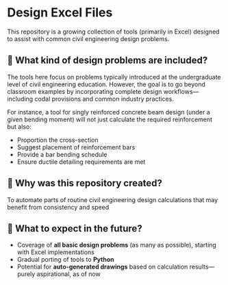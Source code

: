 # Design Excel Files

This repository is a growing collection of tools (primarily in Excel) designed to assist with common civil engineering design problems.

## 📌 What kind of design problems are included?

The tools here focus on problems typically introduced at the undergraduate level of civil engineering education. However, the goal is to go beyond classroom examples by incorporating complete design workflows—including codal provisions and common industry practices.

For instance, a tool for singly reinforced concrete beam design (under a given bending moment) will not just calculate the required reinforcement but also:
- Proportion the cross-section
- Suggest placement of reinforcement bars
- Provide a bar bending schedule
- Ensure ductile detailing requirements are met

## 🎯 Why was this repository created?

To automate parts of routine civil engineering design calculations that may benefit from consistency and speed

## 🔭 What to expect in the future?

- Coverage of **all basic design problems** (as many as possible), starting with Excel implementations
- Gradual porting of tools to **Python**
- Potential for **auto-generated drawings** based on calculation results—purely aspirational, as of now
